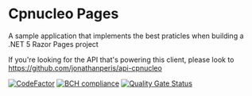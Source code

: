 # Cpnucleo Pages 
A sample application that implements the best praticles when building a .NET 5 Razor Pages project

If you're looking for the API that's powering this client, please look to https://github.com/jonathanperis/api-cpnucleo

[![CodeFactor](https://www.codefactor.io/repository/github/jonathanperis/cpnucleo-pages/badge)](https://www.codefactor.io/repository/github/jonathanperis/cpnucleo-pages) [![BCH compliance](https://bettercodehub.com/edge/badge/jonathanperis/cpnucleo-pages?branch=master)](https://bettercodehub.com/) [![Quality Gate Status](https://sonarcloud.io/api/project_badges/measure?project=jonathanperis_cpnucleo&metric=alert_status)](https://sonarcloud.io/dashboard?id=jonathanperis_cpnucleo)
